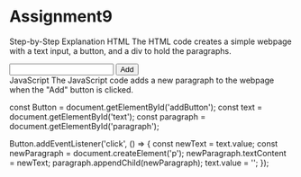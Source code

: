 # Assignment9
Step-by-Step Explanation
HTML
The HTML code creates a simple webpage with a text input, a button, and a div to hold the paragraphs.

<!DOCTYPE html>
<html lang="en">
<head>
    <meta charset="UTF-8">
    <meta name="viewport" content="width=device-width, initial-scale=1.0">
    <title>Document</title>
    <link rel="stylesheet" href="style.css">
</head>
<body>
<div>
    <input type="text" id="text">
    <button id="addButton">Add</button>
    <div id="paragraph"></div>
</div>
    <script src="index.js"></script>
</body>
</html>
JavaScript
The JavaScript code adds a new paragraph to the webpage when the "Add" button is clicked.

const Button = document.getElementById('addButton');
const text = document.getElementById('text');
const paragraph = document.getElementById('paragraph');

Button.addEventListener('click', () => {
        const newText = text.value;
        const newParagraph = document.createElement('p');
        newParagraph.textContent = newText;
        paragraph.appendChild(newParagraph);
        text.value = '';
});
